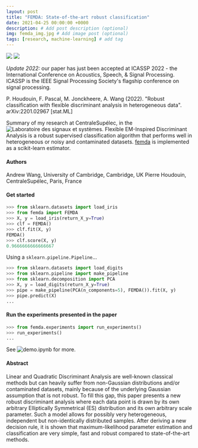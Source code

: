 ```yaml
---
layout: post
title: "FEMDA: State-of-the-art robust classification"
date: 2021-04-25 00:00:00 +0000
description: # Add post description (optional)
img: femda_img.jpg # Add image post (optional)
tags: [research, machine-learning] # add tag
---
```


[![](https://img.shields.io/badge/GitHub-View%20on%20GitHub-blue?logo=GitHub)](https://github.com/Andrewwango/femda)
[![](https://img.shields.io/badge/arXiv-View%20Preprint-green?logo=arxiv)](https://arxiv.org/abs/2201.02967)

*Update 2022:* our paper has just been accepted at ICASSP 2022 - the International Conference on Acoustics, Speech, & Signal Processing. ICASSP is the IEEE Signal Processing Society's flagship conference on signal processing.

P. Houdouin, F. Pascal, M. Jonckheere, A. Wang (2022). "Robust classification with flexible discriminant analysis in heterogeneous data". arXiv:2201.02967 \[stat.ML\]

Summary of my research at CentraleSupélec, in the ![Laboratoire des signaux et systèmes](https://l2s.centralesupelec.fr/). Flexible EM-Inspired Discriminant Analysis is a robust supervised classification algorithm that performs well in heterogeneous or noisy and contaminated datasets. [femda](https://github.com/Andrewwango/femda) is implemented as a scikit-learn estimator.

#### Authors
Andrew Wang, University of Cambridge, Cambridge, UK
Pierre Houdouin, CentraleSupélec, Paris, France

#### Get started
```python
>>> from sklearn.datasets import load_iris
>>> from femda import FEMDA
>>> X, y = load_iris(return_X_y=True)
>>> clf = FEMDA()
>>> clf.fit(X, y)
FEMDA()
>>> clf.score(X, y)
0.9666666666666667
```

Using a `sklearn.pipeline.Pipeline`...

```python
>>> from sklearn.datasets import load_digits
>>> from sklearn.pipeline import make_pipeline
>>> from sklearn.decomposition import PCA
>>> X, y = load_digits(return_X_y=True)
>>> pipe = make_pipeline(PCA(n_components=5), FEMDA()).fit(X, y)
>>> pipe.predict(X)
...
```

#### Run the experiments presented in the paper
```python
>>> from femda.experiments import run_experiments()
>>> run_experiments()
...
```

See ![demo.ipynb](https://github.com/Andrewwango/femda/blob/main/demo.ipynb) for more.

#### Abstract
Linear and Quadratic Discriminant Analysis are well-known classical methods but can heavily suffer from non-Gaussian distributions and/or contaminated datasets, mainly because of the underlying Gaussian assumption that is not robust. To fill this gap, this paper presents a new robust discriminant analysis where each data point is drawn by its own arbitrary Elliptically Symmetrical (ES) distribution and its own arbitrary scale parameter. Such a model allows for possibly very heterogeneous, independent but non-identically distributed samples. After deriving a new decision rule, it is shown that maximum-likelihood parameter estimation and classification are very simple, fast and robust compared to state-of-the-art methods. 



